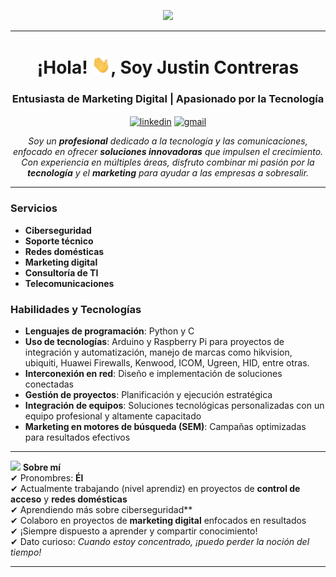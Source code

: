 <p align="center">
  <img src="https://github.com/thompsonemerson/thompsonemerson/raw/master/cover-thompson.png" height="200"/>
</p>
<hr>
<h1 align="center">¡Hola! <img src="https://raw.githubusercontent.com/ABSphreak/ABSphreak/master/gifs/Hi.gif" width="30px">, Soy Justin Contreras</h1>
<h3 align="center">Entusiasta de Marketing Digital | Apasionado por la Tecnología</h3>
<p align="center">
<a href="https://www.linkedin.com/in/justinsalem/" target="blank"><img align="center" src="https://cdn.jsdelivr.net/npm/simple-icons@3.0.1/icons/linkedin.svg" alt="linkedin" height="30" width="40" /></a>
<a href="mailto:justinsalimcg09@gmail.com"><img align="center" src="https://simpleicons.org/icons/gmail.svg" alt="gmail" height="30" width="40" /></a>
</p>

<p align="center">
  <em>
    Soy un <b>profesional</b> dedicado a la tecnología y las comunicaciones, enfocado en ofrecer <b>soluciones innovadoras</b> que impulsen el crecimiento. Con experiencia en múltiples áreas, disfruto combinar mi pasión por la <b>tecnología</b> y el <b>marketing</b> para ayudar a las empresas a sobresalir.
  </em> 
</p>

---

### **Servicios**
- **Ciberseguridad**  
- **Soporte técnico**  
- **Redes domésticas**  
- **Marketing digital**  
- **Consultoría de TI**  
- **Telecomunicaciones**  

### **Habilidades y Tecnologías**
- **Lenguajes de programación**: Python y C  
- **Uso de tecnologías**: Arduino y Raspberry Pi para proyectos de integración y automatización, manejo de marcas como hikvision, ubiquiti, Huawei Firewalls, Kenwood, ICOM, Ugreen, HID, entre otras.   
- **Interconexión en red**: Diseño e implementación de soluciones conectadas  
- **Gestión de proyectos**: Planificación y ejecución estratégica  
- **Integración de equipos**: Soluciones tecnológicas personalizadas con un equipo profesional y altamente capacitado  
- **Marketing en motores de búsqueda (SEM)**: Campañas optimizadas para resultados efectivos  

---

<img src="https://media.giphy.com/media/VgCDAzcKvsR6OM0uWg/giphy.gif" width="50" /> **Sobre mí**  
✔ Pronombres: **Él**<br>
✔ Actualmente trabajando (nivel aprendiz) en proyectos de **control de acceso** y **redes domésticas**<br>
✔ Aprendiendo más sobre ciberseguridad**<br>
✔ Colaboro en proyectos de **marketing digital** enfocados en resultados<br>
✔ ¡Siempre dispuesto a aprender y compartir conocimiento!<br>
✔ Dato curioso: *Cuando estoy concentrado, ¡puedo perder la noción del tiempo!*<br>

---
